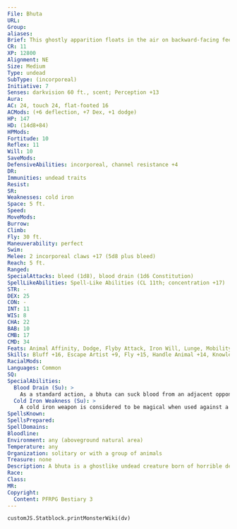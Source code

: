 ```yaml
---
File: Bhuta
URL: 
Group: 
aliases: 
Brief: This ghostly apparition floats in the air on backward-facing feet. Its hands end in sharp talons, and its eyes glow with blue fire.
CR: 11
XP: 12800
Alignment: NE
Size: Medium
Type: undead
SubType: (incorporeal)
Initiative: 7
Senses: darkvision 60 ft., scent; Perception +13
Aura: 
AC: 24, touch 24, flat-footed 16
ACMods: (+6 deflection, +7 Dex, +1 dodge)
HP: 147
HD: (14d8+84)
HPMods: 
Fortitude: 10
Reflex: 11
Will: 10
SaveMods: 
DefensiveAbilities: incorporeal, channel resistance +4
DR: 
Immunities: undead traits
Resist: 
SR: 
Weaknesses: cold iron
Space: 5 ft.
Speed: 
MoveMods: 
Burrow: 
Climb: 
Fly: 30 ft.
Maneuverability: perfect
Swim: 
Melee: 2 incorporeal claws +17 (5d8 plus bleed)
Reach: 5 ft.
Ranged: 
SpecialAttacks: bleed (1d8), blood drain (1d6 Constitution)
SpellLikeAbilities: Spell-Like Abilities (CL 11th; concentration +17)  At Will-animal trance (DC 18), speak with animals, veil (self only, as animal with backward feet; DC 22)  3/day-charm animal (DC 17)  1/day-magic jar (animals only, DC 21)
STR: -
DEX: 25
CON: -
INT: 11
WIS: 8
CHA: 22
BAB: 10
CMB: 17
CMD: 34
Feats: Animal Affinity, Dodge, Flyby Attack, Iron Will, Lunge, Mobility, Stealthy
Skills: Bluff +16, Escape Artist +9, Fly +15, Handle Animal +14, Knowledge (nature) +8, Perception +13, Ride +9, Sense Motive +13, Stealth +24
RacialMods: 
Languages: Common
SQ: 
SpecialAbilities:
  Blood Drain (Su): >
    As a standard action, a bhuta can suck blood from an adjacent opponent that is taking bleed damage. The target takes 1d6 points of Constitution damage (Fort DC 23 half). The bhuta heals 5 hit points when it drains blood.
  Cold Iron Weakness (Su): >
    A cold iron weapon is considered to be magical when used against a bhuta. A magic cold iron weapon always functions as a ghost touch weapon when used against a bhuta.
SpellsKnown: 
SpellsPrepared: 
SpellDomains: 
Bloodline: 
Environment: any (aboveground natural area)
Temperature: any
Organization: solitary or with a group of animals
Treasure: none
Description: A bhuta is a ghostlike undead creature born of horrible death or murder in a natural setting. It is a manifestation of rage at the injustice of a death that interrupted important business or unsated desires. Doomed to haunt the wilderness within several miles of the site of its demise, a bhuta turns to the local fauna as tools for its vengeance.  A bhuta can appear in a variety of animalistic forms by using its veil ability, but its natural appearance is that of a bestial humanoid phantom that floats a foot above the ground as it moves. While bhutas are incorporeal, the touch of their claws creates horrific, bleeding wounds. A bhuta's feet point backward. To disguise its nature, a bhuta can appear solid, manifesting in long robes that help disguise the fact that it floats and has strange feet. By means of its magic jar spell-like ability, a bhuta can also possess living animals to use as its minions; an animal possessed by a bhuta casts no shadow, and therefore prefers to lurk in heavily canopied or thicketed areas, waiting for the right time to strike out and attack intruders.  Animals find themselves attracted to bhutas, which use their spell-like abilities to manipulate such victims toward evil and deceptive ends. Bhutas generally avoid inf luencing animal companions or domesticated animals, for changes in behavior among such creatures can easily arouse suspicion and reveal a bhuta's presence and inf luence.  A bhuta might have tasks it wishes to complete from its previous existence as a living creature, or it might work against those who slew its living form. This link to its past life is vague and compulsive rather than clear, unlike that of a ghost.  Bhutas who have no specific target for retribution still seek to trouble those living in or near their domains, coaxing passersby into accepting them as traveling companions and using their inf luence over animals as a testament to their benevolence. When invited to join a group, a bhuta can journey outside its normal territory. However, a bhuta's hunger for living blood usually drives it to attack its companions before it wanders far.
Race: 
Class: 
MR: 
Copyright:
  Content: PFRPG Bestiary 3
---
```

```dataviewjs
customJS.Statblock.printMonsterWiki(dv)
```
